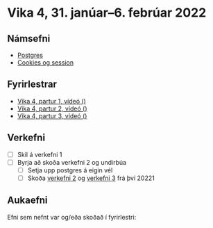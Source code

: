 # Vika 4, 31. janúar–6. febrúar 2022

## Námsefni

* [Postgres](../namsefni/09.postgres/readme.md)
* [Cookies og session](../namsefni/10.cookies-session/readme.md)

## Fyrirlestrar

* [Vika 4, partur 1, vídeó ()](https://youtu.be/)
* [Vika 4, partur 2, vídeó ()](https://youtu.be/)
* [Vika 4, partur 3, vídeó ()](https://youtu.be/)

## Verkefni

* [ ] Skil á verkefni 1
* [ ] Byrja að skoða verkefni 2 og undirbúa
  * [ ] Setja upp postgres á eigin vél
  * [ ] Skoða [verkefni 2](https://github.com/vefforritun/vef2-2021-v2-synilausn/) og [verkefni 3](https://github.com/vefforritun/vef2-2021-v3-synilausn/) frá því 20221

## Aukaefni

Efni sem nefnt var og/eða skoðað í fyrirlestri:
